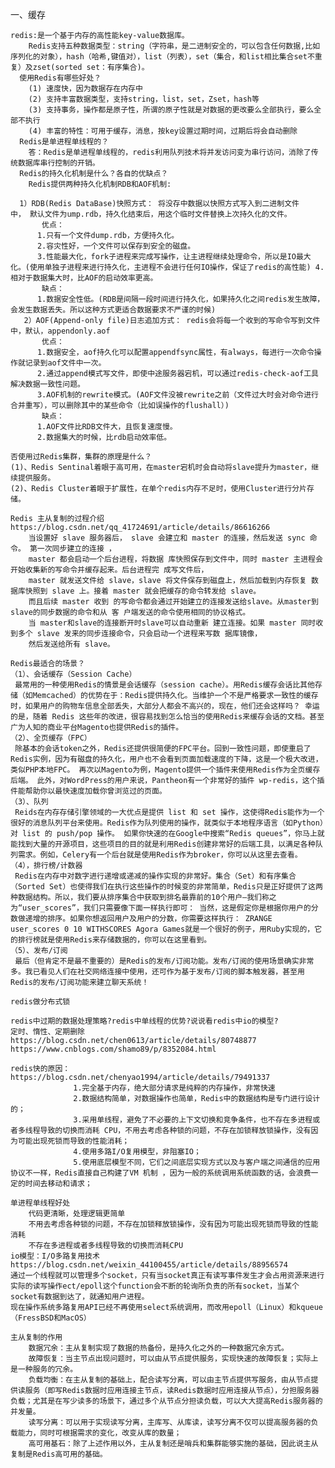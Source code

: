 一、缓存

    redis:是一个基于内存的高性能key-value数据库。
        Redis支持五种数据类型：string（字符串，是二进制安全的，可以包含任何数据,比如序列化的对象），hash（哈希,键值对），list（列表），set（集合，和list相比集合set不重复）及zset(sorted set：有序集合)。
      使用Redis有哪些好处？
        (1) 速度快，因为数据存在内存中
        (2) 支持丰富数据类型，支持string，list，set，Zset，hash等        
        (3) 支持事务，操作都是原子性，所谓的原子性就是对数据的更改要么全部执行，要么全部不执行        
        (4) 丰富的特性：可用于缓存，消息，按key设置过期时间，过期后将会自动删除
      Redis是单进程单线程的？
        答：Redis是单进程单线程的，redis利用队列技术将并发访问变为串行访问，消除了传统数据库串行控制的开销。
      Redis的持久化机制是什么？各自的优缺点？
        Redis提供两种持久化机制RDB和AOF机制:
      
      1）RDB(Redis DataBase)快照方式： 将没存中数据以快照方式写入到二进制文件中， 默认文件为ump.rdb，持久化结束后，用这个临时文件替换上次持久化的文件。 
           优点： 　　
          1.只有一个文件dump.rdb，方便持久化。 　　
          2.容灾性好，一个文件可以保存到安全的磁盘。 　　
          3.性能最大化，fork子进程来完成写操作，让主进程继续处理命令，所以是IO最大化。(使用单独子进程来进行持久化，主进程不会进行任何IO操作，保证了redis的高性能) 4.相对于数据集大时，比AOF的启动效率更高。 
           缺点： 　　
          1.数据安全性低。(RDB是间隔一段时间进行持久化，如果持久化之间redis发生故障，会发生数据丢失。所以这种方式更适合数据要求不严谨的时候)
       2）AOF(Append-only file)日志追加方式： redis会将每一个收到的写命令写到文件中，默认，appendonly.aof
           优点： 　　
          1.数据安全，aof持久化可以配置appendfsync属性，有always，每进行一次命令操作就记录到aof文件中一次。 　　
          2.通过append模式写文件，即使中途服务器宕机，可以通过redis-check-aof工具解决数据一致性问题。 　　
          3.AOF机制的rewrite模式。(AOF文件没被rewrite之前（文件过大时会对命令进行合并重写），可以删除其中的某些命令（比如误操作的flushall）) 
           缺点： 　　          
          1.AOF文件比RDB文件大，且恢复速度慢。 　　          
          2.数据集大的时候，比rdb启动效率低。
          
    否使用过Redis集群，集群的原理是什么？
    (1)、Redis Sentinal着眼于高可用，在master宕机时会自动将slave提升为master，继续提供服务。
    (2)、Redis Cluster着眼于扩展性，在单个redis内存不足时，使用Cluster进行分片存储。
    
    Redis 主从复制的过程介绍 https://blog.csdn.net/qq_41724691/article/details/86616266
        当设置好 slave 服务器后， slave 会建立和 master 的连接，然后发送 sync 命令。 第一次同步建立的连接 ，
        master 都会启动一个后台进程，将数据 库快照保存到文件中，同时 master 主进程会开始收集新的写命令并缓存起来。后台进程完 成写文件后，
        master 就发送文件给 slave，slave 将文件保存到磁盘上，然后加载到内存恢复 数据库快照到 slave 上。接着 master 就会把缓存的命令转发给 slave。
        而且后续 master 收到 的写命令都会通过开始建立的连接发送给slave。从master到slave的同步数据的命令和从 客 户端发送的命令使用相同的协议格式。
        当 master和slave的连接断开时slave可以自动重新 建立连接。如果 master 同时收到多个 slave 发来的同步连接命令，只会启动一个进程来写数 据库镜像，
        然后发送给所有 slave。    
        
    Redis最适合的场景？
    （1）、会话缓存（Session Cache） 
     最常用的一种使用Redis的情景是会话缓存（session cache）。用Redis缓存会话比其他存储（如Memcached）的优势在于：Redis提供持久化。当维护一个不是严格要求一致性的缓存时，如果用户的购物车信息全部丢失，大部分人都会不高兴的，现在，他们还会这样吗？ 幸运的是，随着 Redis 这些年的改进，很容易找到怎么恰当的使用Redis来缓存会话的文档。甚至广为人知的商业平台Magento也提供Redis的插件。
    （2）、全页缓存（FPC）
     除基本的会话token之外，Redis还提供很简便的FPC平台。回到一致性问题，即使重启了Redis实例，因为有磁盘的持久化，用户也不会看到页面加载速度的下降，这是一个极大改进，类似PHP本地FPC。 再次以Magento为例，Magento提供一个插件来使用Redis作为全页缓存后端。 此外，对WordPress的用户来说，Pantheon有一个非常好的插件 wp-redis，这个插件能帮助你以最快速度加载你曾浏览过的页面。
    （3）、队列 
     Reids在内存存储引擎领域的一大优点是提供 list 和 set 操作，这使得Redis能作为一个很好的消息队列平台来使用。Redis作为队列使用的操作，就类似于本地程序语言（如Python）对 list 的 push/pop 操作。 如果你快速的在Google中搜索“Redis queues”，你马上就能找到大量的开源项目，这些项目的目的就是利用Redis创建非常好的后端工具，以满足各种队列需求。例如，Celery有一个后台就是使用Redis作为broker，你可以从这里去查看。
    （4），排行榜/计数器 
     Redis在内存中对数字进行递增或递减的操作实现的非常好。集合（Set）和有序集合（Sorted Set）也使得我们在执行这些操作的时候变的非常简单，Redis只是正好提供了这两种数据结构。所以，我们要从排序集合中获取到排名最靠前的10个用户–我们称之为“user_scores”，我们只需要像下面一样执行即可： 当然，这是假定你是根据你用户的分数做递增的排序。如果你想返回用户及用户的分数，你需要这样执行： ZRANGE user_scores 0 10 WITHSCORES Agora Games就是一个很好的例子，用Ruby实现的，它的排行榜就是使用Redis来存储数据的，你可以在这里看到。
    （5）、发布/订阅 
     最后（但肯定不是最不重要的）是Redis的发布/订阅功能。发布/订阅的使用场景确实非常多。我已看见人们在社交网络连接中使用，还可作为基于发布/订阅的脚本触发器，甚至用Redis的发布/订阅功能来建立聊天系统！
    
    redis做分布式锁
    
    redis中过期的数据处理策略?redis中单线程的优势?说说看redis中io的模型?
    定时、惰性、定期删除
    https://blog.csdn.net/chen0613/article/details/80748877
    https://www.cnblogs.com/shamo89/p/8352084.html
    
    redis快的原因： https://blog.csdn.net/chenyao1994/article/details/79491337
                  1.完全基于内存，绝大部分请求是纯粹的内存操作，非常快速
                  2.数据结构简单，对数据操作也简单，Redis中的数据结构是专门进行设计的；
                  3.采用单线程，避免了不必要的上下文切换和竞争条件，也不存在多进程或者多线程导致的切换而消耗 CPU，不用去考虑各种锁的问题，不存在加锁释放锁操作，没有因为可能出现死锁而导致的性能消耗；
                  4.使用多路I/O复用模型，非阻塞IO；
                  5.使用底层模型不同，它们之间底层实现方式以及与客户端之间通信的应用协议不一样，Redis直接自己构建了VM 机制 ，因为一般的系统调用系统函数的话，会浪费一定的时间去移动和请求；  
    
    单进程单线程好处
        代码更清晰，处理逻辑更简单
        不用去考虑各种锁的问题，不存在加锁释放锁操作，没有因为可能出现死锁而导致的性能消耗
        不存在多进程或者多线程导致的切换而消耗CPU
    io模型：I/O多路复用技术 https://blog.csdn.net/weixin_44100455/article/details/88956574
    通过一个线程就可以管理多个socket，只有当socket真正有读写事件发生才会占用资源来进行实际的读写操作ect/epoll这个function会不断的轮询所负责的所有socket，当某个socket有数据到达了，就通知用户进程。
    现在操作系统多路复用API已经不再使用select系统调用，而改用epoll（Linux）和kqueue（FressBSD和MacOS）
    
    主从复制的作用 
        数据冗余：主从复制实现了数据的热备份，是持久化之外的一种数据冗余方式。
        故障恢复：当主节点出现问题时，可以由从节点提供服务，实现快速的故障恢复；实际上是一种服务的冗余。
        负载均衡：在主从复制的基础上，配合读写分离，可以由主节点提供写服务，由从节点提供读服务（即写Redis数据时应用连接主节点，读Redis数据时应用连接从节点），分担服务器负载；尤其是在写少读多的场景下，通过多个从节点分担读负载，可以大大提高Redis服务器的并发量。
        读写分离：可以用于实现读写分离，主库写、从库读，读写分离不仅可以提高服务器的负载能力，同时可根据需求的变化，改变从库的数量；
        高可用基石：除了上述作用以外，主从复制还是哨兵和集群能够实施的基础，因此说主从复制是Redis高可用的基础。
    
    